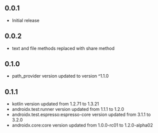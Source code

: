 ## 0.0.1

* Initial release

## 0.0.2

* text and file methods replaced with share method

## 0.1.0

* path_provider version updated to version ^1.1.0

## 0.1.1

* kotlin version updated from 1.2.71 to 1.3.21
* androidx.test:runner version updated from 1.1.1 to 1.2.0
* androidx.test.espresso:espresso-core version updated from 3.1.1 to 3.2.0
* androidx.core:core version updated from 1.0.0-rc01 to 1.2.0-alpha02